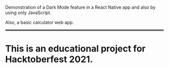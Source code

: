 Demonstration of a Dark Mode feature in a React Native app and also by using only JavaScript.

Also, a basic calculator web app.

<hr style="border:2px solid gray"> </hr>

# This is an educational project for Hacktoberfest 2021.

